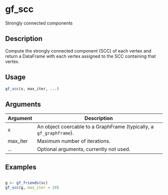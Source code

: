 # gf_scc


Strongly connected components




## Description

Compute the strongly connected component (SCC) of each vertex and return a
  DataFrame with each vertex assigned to the SCC containing that vertex.





## Usage
```r
gf_scc(x, max_iter, ...)
```




## Arguments


Argument      |Description
------------- |----------------
x | An object coercable to a GraphFrame (typically, a ``gf_graphframe``).
max_iter | Maximum number of iterations.
... | Optional arguments, currently not used.






## Examples

```r

g <- gf_friends(sc)
gf_scc(g, max_iter = 10)

```




